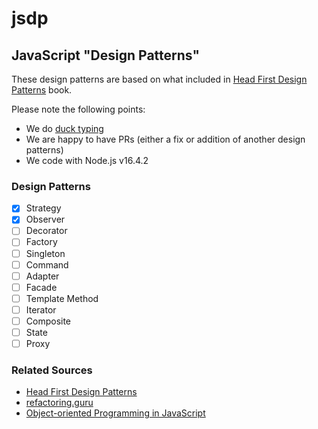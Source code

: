 # jsdp

## JavaScript "Design Patterns"

These design patterns are based on what included in [Head First Design Patterns](https://www.goodreads.com/book/show/58128.Head_First_Design_Patterns) book.

Please note the following points:
- We do [duck typing](https://stackoverflow.com/questions/4205130/what-is-duck-typing)
- We are happy to have PRs (either a fix or addition of another design patterns)
- We code with Node.js v16.4.2

### Design Patterns
- [x] Strategy
- [x] Observer
- [ ] Decorator
- [ ] Factory
- [ ] Singleton
- [ ] Command
- [ ] Adapter
- [ ] Facade
- [ ] Template Method
- [ ] Iterator
- [ ] Composite
- [ ] State
- [ ] Proxy

### Related Sources
- [Head First Design Patterns](https://www.goodreads.com/book/show/58128.Head_First_Design_Patterns)
- [refactoring.guru](https://refactoring.guru/design-patterns)
- [Object-oriented Programming in JavaScript](https://www.udemy.com/course/javascript-object-oriented-programming/)
